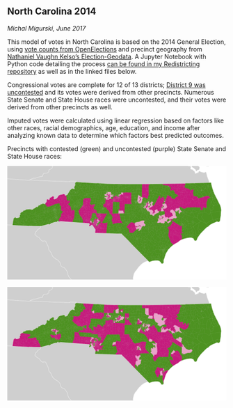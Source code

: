 North Carolina 2014
---

*Michal Migurski, June 2017*

This model of votes in North Carolina is based on the 2014 General Election,
using [vote counts from OpenElections](https://github.com/openelections/openelections-results-nc/blob/8d4eb39ed73ecad1460f08f7cddc518f05b968ff/raw/20141104__nc__general__precinct__raw.csv)
and precinct geography from [Nathaniel Vaughn Kelso’s Election-Geodata](https://github.com/nvkelso/election-geodata/tree/47d1ab793d96546fece39f0e112d8ae504c2ceb8/data/37-north-carolina/statewide/2014).
A Jupyter Notebook with Python code detailing the process
[can be found in my Redistricting repository](https://github.com/migurski/Redistricting/blob/3b5cbbef8d4e949f30a22892f9ffbea0e889e7ec/37%20-%20North%20Carolina/NC%20Imputation%20for%20PlanScore.ipynb)
as well as in the linked files below.

Congressional votes are complete for 12 of 13 districts;
[District 9 was uncontested](https://ballotpedia.org/United_States_House_of_Representatives_elections_in_North_Carolina,_2014)
and its votes were derived from other precincts. Numerous State Senate and State
House races were uncontested, and their votes were derived from other precincts
as well.

Imputed votes were calculated using linear regression based on factors like
other races, racial demographics, age, education, and income after analyzing
known data to determine which factors best predicted outcomes.

Precincts with contested (green) and uncontested (purple) State Senate and State House races:

![State Senate contested precincts](sldu-contested.png)

![State House contested precincts](sldl-contested.png)
